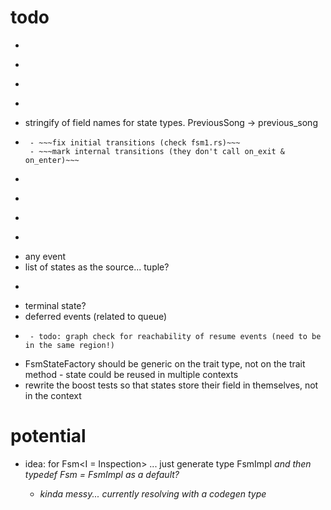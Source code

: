 todo
=====

- ~~~generate methods to call the current machine's state on_ methods, for use in sub machines. generate code that matches the current state enum.~~~
- ~~~history? skip start() for transitions that have shallow history?~~~
- ~~~stop()?~~~
- ~~~internal events - Event + State + Action, doesn't invoke on_exit & on_enter for the same state~~~
- stringify of field names for state types. PreviousSong -> previous_song
- ~~~dotty transition graph~~~
   - ~~~fix initial transitions (check fsm1.rs)~~~
   - ~~~mark internal transitions (they don't call on_exit & on_enter)~~~
- ~~~big todo: orthogonal regions~~~
- ~~~state reachability test~~~
- ~~~guards~~~ (non-mutable, is this ok?)
- ~~~event queuing from actions (and states?)~~~
- any event
- list of states as the source... tuple?
- ~~~fsm.get_state::<State1>()~~~
- terminal state?
- deferred events (related to queue)
- ~~~interrupt state~~~
   - todo: graph check for reachability of resume events (need to be in the same region!)

- FsmStateFactory should be generic on the trait type, not on the trait method - state could be reused in multiple contexts
- rewrite the boost tests so that states store their field in themselves, not in the context



potential
=========
- idea: for Fsm<I = Inspection> ... just generate type FsmImpl<I> and then typedef Fsm = FsmImpl<NullInspection> as a default?
    - kinda messy... currently resolving with a codegen type